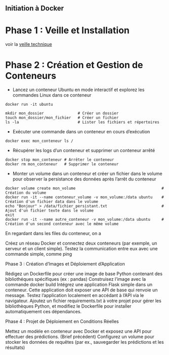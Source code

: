 ## Initiation à Docker

# Phase 1 : Veille et Installation
voir la [veille technique](veille_docker.pdf)

# Phase 2 : Création et Gestion de Conteneurs

* Lancez un conteneur Ubuntu en mode interactif et explorez les commandes Linux dans ce conteneur
```
docker run -it ubuntu

mkdir mon_dossier               # Créer un dossier
touch mon_dossier/mon_fichier   # Créer un fichier
ls -la                          # Lister les fichiers et répertoires
```

* Exécuter une commande dans un conteneur en cours d’exécution
```
docker exec mon_conteneur ls /
```

* Récupérer les logs d’un conteneur et supprimer un conteneur arrêté
```
docker stop mon_conteneur # Arrêter le conteneur
docker rm mon_conteneur   # Supprimer le conteneur
```

* Monter un volume dans un conteneur et créer un fichier dans le volume pour observer la persistance des données après l’arrêt du conteneur
```
docker volume create mon_volume                                      # Création du volume
docker run -it --name conteneur_volume -v mon_volume:/data ubuntu    # Création d'un fichier data dans le volume
echo "Bonjour" > /data/fichier_persistant.txt                        # Ajout d'un fichier texte dans le volume
exit
docker run -it --name autre_conteneur -v mon_volume:/data ubuntu     # Création d'un second conteneur avec le même volume
```
En regardant dans les files du conteneur, on a 

Créez un réseau Docker et connectez deux conteneurs (par exemple, un serveur et un client simple). Testez la communication entre eux avec une commande simple, comme ping
​

Phase 3 : Création d’Images et Déploiement d’Application

Rédigez un Dockerfile pour créer une image de base Python contenant des bibliothéques spécifiques (ex : pandas)
Construisez l’image avec la commande docker build
Intégrez une application Flask simple dans un conteneur. Cette application doit exposer une API de base qui renvoie un message.
Testez l’application localement en accédant à l’API via le navigateur.
Ajoutez un fichier requirements.txt à votre projet pour gérer les bibliothèques Python, et modifiez le Dockerfile pour installer automatiquement ces dépendances.
​

Phase 4 : Projet de Déploiement en Conditions Réelles

Mettez un modèle en conteneur avec Docker et exposez une API pour effectuer des prédictions. (Brief précédent)
Configurez un volume pour stocker les données de requêtes (par ex., sauvegarder les prédictions et les résultats)

